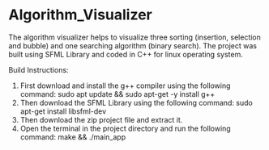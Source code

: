 # Algorithm_Visualizer
The algorithm visualizer helps to visualize three sorting (insertion, selection and bubble) and one searching algorithm (binary search). The project was built using SFML Library and coded in C++ for linux operating system.

Build Instructions:
1. First download and install the g++ compiler using the following command:
   sudo apt update && sudo apt-get -y install g++
2. Then download the SFML Library using the following command:
   sudo apt-get install libsfml-dev
3. Then download the zip project file and extract it.
4. Open the terminal in the project directory and run the following command:
   make && ./main_app

